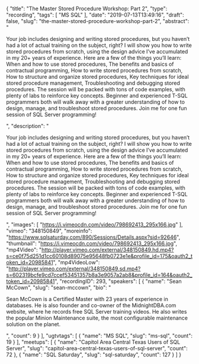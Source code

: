 {
  "title": "The Master Stored Procedure Workshop: Part 2",
  "type": "recording",
  "tags": [
    "MS SQL"
  ],
  "date": "2019-07-13T13:49:16",
  "draft": false,
  "slug": "the-master-stored-procedure-workshop-part-2",
  "abstract": "<p>Your job includes designing and writing stored procedures, but you haven’t had a lot of actual training on the subject, right? I will show you how to write stored procedures from scratch, using the design advice I’ve accumulated in my 20+ years of experience. Here are a few of the things you’ll learn: When and how to use stored procedures, The benefits and basics of contractual programming, How to write stored procedures from scratch, How to structure and organize stored procedures, Key techniques for ideal stored procedure management, Troubleshooting and debugging stored procedures. The session will be packed with tons of code examples, with plenty of labs to reinforce key concepts.  Beginner and experienced T-SQL programmers both will walk away with a greater understanding of how to design, manage, and troubleshoot stored procedures. Join me for one fun session of SQL Server programming!</p>",
  "description": "<p>Your job includes designing and writing stored procedures, but you haven’t had a lot of actual training on the subject, right? I will show you how to write stored procedures from scratch, using the design advice I’ve accumulated in my 20+ years of experience. Here are a few of the things you’ll learn: When and how to use stored procedures, The benefits and basics of contractual programming, How to write stored procedures from scratch, How to structure and organize stored procedures, Key techniques for ideal stored procedure management, Troubleshooting and debugging stored procedures. The session will be packed with tons of code examples, with plenty of labs to reinforce key concepts.  Beginner and experienced T-SQL programmers both will walk away with a greater understanding of how to design, manage, and troubleshoot stored procedures. Join me for one fun session of SQL Server programming!</p>",
  "images": [
    "https://i.vimeocdn.com/video/798692413_295x166.jpg"
  ],
  "vimeo": "348150849",
  "moreinfo": "https://www.sqlsaturday.com/890/Sessions/Details.aspx?sid=92646",
  "thumbnail": "https://i.vimeocdn.com/video/798692413_295x166.jpg",
  "mp4Video": "http://player.vimeo.com/external/348150849.hd.mp4?s=ce0f75d251d1cc60108d89075e95648fb0723e1e&profile_id=175&oauth2_token_id=20985841",
  "mp4VideoLow": "http://player.vimeo.com/external/348150849.sd.mp4?s=602319bcfe9cd7ccef53451357b8a3e9057a2ab8&profile_id=164&oauth2_token_id=20985841",
  "recordingID": 293,
  "speakers": [
    {
      "name": "Sean McCown",
      "slug": "sean-mccown",
      "bio": "<p>Sean McCown is a Certified Master with 23 years of experience in databases. He is also founder and co-owner of the MidnightDBA.com website, where he records free SQL Server training videos. He also writes the popular Minion Maintenance suite, the most configurable maintenance solution on the planet.</p>",
      "count": 9
    }
  ],
  "ugtvtags": [
    {
      "name": "MS SQL",
      "slug": "ms-sql",
      "count": 19
    }
  ],
  "meetups": [
    {
      "name": "Capitol Area Central Texas Users of SQL Server",
      "slug": "capitol-area-central-texas-users-of-sql-server",
      "count": 72
    },
    {
      "name": "SQL Saturday",
      "slug": "sql-saturday",
      "count": 127
    }
  ]
}